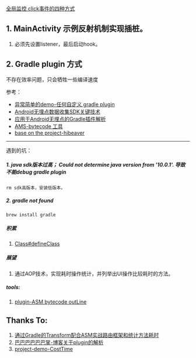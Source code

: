 

[全局监控 click事件的四种方式](https://www.jianshu.com/p/1c672083f301) 

## 1. MainActivity 示例反射机制实现插桩。
1. 必须先设置listener，最后启动hook。


## 2. Gradle plugin 方式
不存在效率问题，只会牺牲一些编译速度

参考： 
- [异常简单的demo-任何自定义 gradle plugin](https://github.com/jacky1234/SimplePluginDemo)
- [Android无埋点数据收集SDK关键技术](https://www.jianshu.com/p/b5ffe845fe2d)
- [应用于Android无埋点的Gradle插件解析](https://www.jianshu.com/p/250c83449dc0)
- [AMS-bytecode 工具](https://plugins.jetbrains.com/plugin/5918-asm-bytecode-outline)
- [base on the project-hibeaver](https://github.com/BryanSharp/hibeaver)

---

遇到的坑：
##### 1. java sdk版本过高； Could not determine java version from '10.0.1'. 导致不能debug gradle plugin
    rm sdk高版本，安装低版本。
    
##### 2. gradle not found
    brew install gradle
    
    
##### 积累
1. [Class#defineClass](https://paper.seebug.org/572/)


##### 展望
1. 通过AOP技术，实现耗时操作统计，并列举出UI操作比较耗时的方法。
    
##### tools:
1. [plugin-ASM bytecode outLine](https://plugins.jetbrains.com/plugin/5918-asm-bytecode-outline)

## Thanks To:
1. [通过Gradle的Transform配合ASM实战路由框架和统计方法耗时](https://blog.csdn.net/Neacy_Zz/article/details/78546237)
2. [巴巴巴巴巴巴掌-博客关于plugin的解析](http://www.wangyuwei.me/)
3. [project-demo-CostTime](https://github.com/JeasonWong/CostTime)